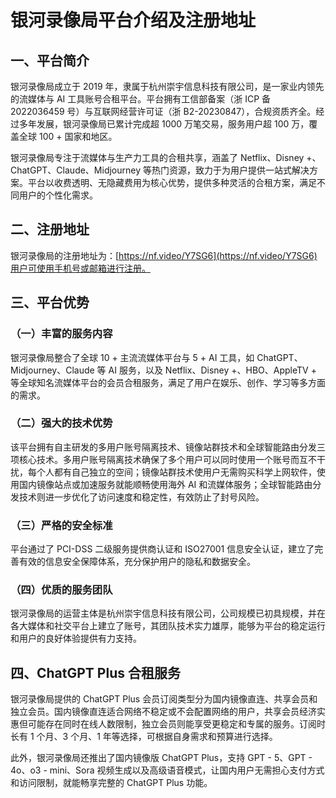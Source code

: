 # 银河录像局平台介绍及注册地址

## 一、平台简介

银河录像局成立于 2019 年，隶属于杭州崇宇信息科技有限公司，是一家业内领先的流媒体与 AI 工具账号合租平台。平台拥有工信部备案（浙 ICP 备 2022036459 号）与互联网经营许可证（浙 B2-20230847），合规资质齐全。经过多年发展，银河录像局已累计完成超 1000 万笔交易，服务用户超 100 万，覆盖全球 100 + 国家和地区。

银河录像局专注于流媒体与生产力工具的合租共享，涵盖了 Netflix、Disney +、ChatGPT、Claude、Midjourney 等热门资源，致力于为用户提供一站式解决方案。平台以收费透明、无隐藏费用为核心优势，提供多种灵活的合租方案，满足不同用户的个性化需求。

## 二、注册地址

银河录像局的注册地址为：[https://nf.video/Y7SG6](https://nf.video/Y7SG6)用户可使用手机号或邮箱进行注册。

## 三、平台优势

### （一）丰富的服务内容

银河录像局整合了全球 10 + 主流流媒体平台与 5 + AI 工具，如 ChatGPT、Midjourney、Claude 等 AI 服务，以及 Netflix、Disney +、HBO、AppleTV + 等全球知名流媒体平台的会员合租服务，满足了用户在娱乐、创作、学习等多方面的需求。

### （二）强大的技术优势

该平台拥有自主研发的多用户账号隔离技术、镜像站群技术和全球智能路由分发三项核心技术。多用户账号隔离技术确保了多个用户可以同时使用一个账号而互不干扰，每个人都有自己独立的空间；镜像站群技术使用户无需购买科学上网软件，使用国内镜像站点或加速服务就能顺畅使用海外 AI 和流媒体服务；全球智能路由分发技术则进一步优化了访问速度和稳定性，有效防止了封号风险。

### （三）严格的安全标准

平台通过了 PCI-DSS 二级服务提供商认证和 ISO27001 信息安全认证，建立了完善有效的信息安全保障体系，充分保护用户的隐私和数据安全。

### （四）优质的服务团队

银河录像局的运营主体是杭州崇宇信息科技有限公司，公司规模已初具规模，并在各大媒体和社交平台上建立了账号，其团队技术实力雄厚，能够为平台的稳定运行和用户的良好体验提供有力支持。

## 四、ChatGPT Plus 合租服务

银河录像局提供的 ChatGPT Plus 会员订阅类型分为国内镜像直连、共享会员和独立会员。国内镜像直连适合网络不稳定或不会配置网络的用户，共享会员经济实惠但可能存在同时在线人数限制，独立会员则能享受更稳定和专属的服务。订阅时长有 1 个月、3 个月、1 年等选择，可根据自身需求和预算进行选择。

此外，银河录像局还推出了国内镜像版 ChatGPT Plus，支持 GPT - 5、GPT - 4o、o3 - mini、Sora 视频生成以及高级语音模式，让国内用户无需担心支付方式和访问限制，就能畅享完整的 ChatGPT Plus 功能。
